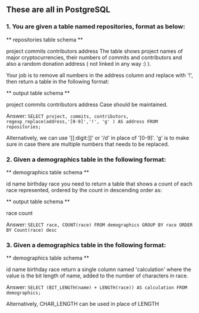 ## These are all in PostgreSQL

### 1. You are given a table named repositories, format as below:

** repositories table schema **

project
commits
contributors
address
The table shows project names of major cryptocurrencies, their numbers of commits and contributors and also a random donation address ( not linked in any way :) ).

Your job is to remove all numbers in the address column and replace with '!', then return a table in the following format:

** output table schema **

project
commits
contributors
address
Case should be maintained.

Answer:
`SELECT project, commits, contributors, regexp_replace(address,'[0-9]','!', 'g' ) AS address FROM repositories;`

Alternatively, we can use '[[:digit:]]' or '/d' in place of '[0-9]'. 
'g' is to make sure in case there are multiple numbers that needs to be replaced.



### 2. Given a demographics table in the following format:

** demographics table schema **

id
name
birthday
race
you need to return a table that shows a count of each race represented, ordered by the count in descending order as:

** output table schema **

race
count

Answer: 
`SELECT race, COUNT(race)
FROM demographics
GROUP BY race
ORDER BY Count(race) desc`



### 3. Given a demographics table in the following format:

** demographics table schema **

id
name
birthday
race
return a single column named 'calculation' where the value is the bit length of name, added to the number of characters in race.

Answer:
`SELECT (BIT_LENGTH(name) + LENGTH(race)) AS calculation FROM demographics;`

Alternatively, CHAR_LENGTH can be used in place of LENGTH

